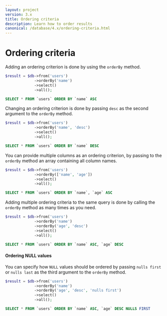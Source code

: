 ```yaml
---
layout: project
version: 3.x
title: Ordering criteria
description: Learn how to order results
canonical: /database/4.x/ordering-criteria.html
---
```

# Ordering criteria

Adding an ordering criterion is done by using the `orderBy` method.

```php
$result = $db->from('users')
             ->orderBy('name')
             ->select()
             ->all();
```
```sql
SELECT * FROM `users` ORDER BY `name` ASC
```

Changing an ordering criterion is done by passing `desc` as the second argument to the `orderBy` method.

```php
$result = $db->from('users')
             ->orderBy('name', 'desc')
             ->select()
             ->all();
```
```sql
SELECT * FROM `users` ORDER BY `name` DESC
```

You can provide multiple columns as an ordering criterion, by passing to the `orderBy` method 
an array containing all column names.

```php
$result = $db->from('users')
             ->orderBy(['name', 'age'])
             ->select()
             ->all();
```
```sql
SELECT * FROM `users` ORDER BY `name`, `age` ASC
```

Adding multiple ordering criteria to the same query is done by calling the `orderBy` 
method as many times as you need.

```php
$result = $db->from('users')
             ->orderBy('name')
             ->orderBy('age', 'desc')
             ->select()
             ->all();
```
```sql
SELECT * FROM `users` ORDER BY `name` ASC, `age` DESC
```

#### Ordering NULL values

You can specify how `NULL` values should be ordered by passing `nulls first` or 
`nulls last` as the third argument to the `orderBy` method.

```php
$result = $db->from('users')
             ->orderBy('name')
             ->orderBy('age', 'desc', 'nulls first')
             ->select()
             ->all();
```
```sql
SELECT * FROM `users` ORDER BY `name` ASC, `age` DESC NULLS FIRST
```


